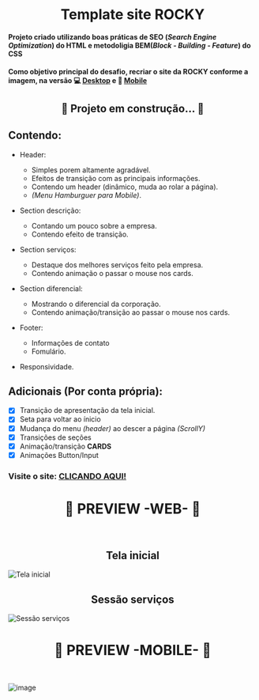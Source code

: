 <h1 align="center"> Template site ROCKY</h1>

#### Projeto criado utilizando boas práticas de **SEO (_Search Engine Optimization_) do HTML** e metodoligia **BEM(_Block - Building - Feature_) do CSS**
#### Como objetivo principal do desafio, recriar o site da **ROCKY** conforme a imagem, na versão 💻 [Desktop](https://xd.adobe.com/view/353c26e5-a732-4006-9baa-3d162bcf519a-606f/?fullscreen) e 📱 [Mobile](https://xd.adobe.com/view/92a21cf8-858d-441c-bbfc-278714787c57-c7f1/?fullscreen)

<h2 align="center" >🚧 Projeto em construção... 🚧</h2>

## Contendo: 
 - Header:
    - Simples porem altamente agradável.
    - Efeitos de transição com as principais informações.
    - Contendo um header (dinâmico, muda ao rolar a página).
    - _(Menu Hamburguer para Mobile)_.
    
 - Section descrição:
    - Contando um pouco sobre a empresa.
    - Contendo efeito de transição.
    
 - Section serviços:
    - Destaque dos melhores serviços feito pela empresa.
    - Contendo animação o passar o mouse nos cards.
    
 - Section diferencial:
    - Mostrando o diferencial da corporação.
    - Contendo animação/transição ao passar o mouse nos cards.
    
 - Footer:
     - Informações de contato
     - Fomulário. 
   
  - Responsividade.

## Adicionais (Por conta própria): 
  - [x] Transição de apresentação da tela inicial.
  - [x] Seta para voltar ao ínicio
  - [x] Mudança do menu _(header)_ ao descer a página _(ScrollY)_
  - [X] Transições de seções 
  - [X] Animação/transição **CARDS** 
  - [X] Animações Button/Input

### Visite o site: [CLICANDO AQUI!](https://project-rocky.netlify.app/)

<h1 align='center'>📌 PREVIEW -WEB- 📌</h1> </br>

<h2 align='center'>Tela inicial</h2>

![Tela inicial](https://user-images.githubusercontent.com/69824782/111724384-e6b8f700-8843-11eb-8782-afb116c03635.png)

<h2 align='center'>Sessão serviços</h2>

![Sessão serviços](https://user-images.githubusercontent.com/69824782/112097438-cad48e80-8b7e-11eb-96fc-858f02dffb4a.png)

<h1 align='center'>📌 PREVIEW -MOBILE- 📌</h1> </br>

![image](https://user-images.githubusercontent.com/69824782/112097716-43d3e600-8b7f-11eb-819d-90c9e7dcd2c3.png)
